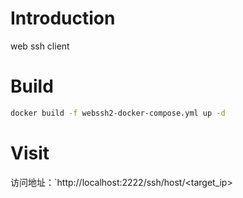 # Introduction
web ssh client

# Build
```bash
docker build -f webssh2-docker-compose.yml up -d
```

# Visit
访问地址：`http://localhost:2222/ssh/host/<target_ip>